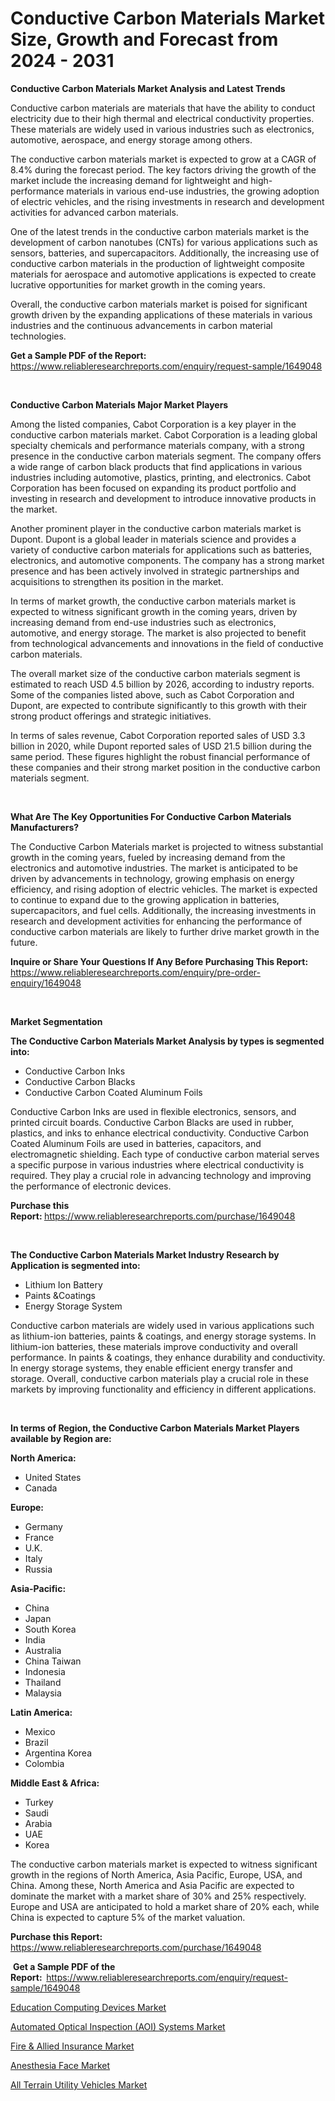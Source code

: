 <p><h1>Conductive Carbon Materials Market Size, Growth and Forecast from 2024 - 2031</h1></p><p><strong>Conductive Carbon Materials Market Analysis and Latest Trends</strong></p>
<p><p>Conductive carbon materials are materials that have the ability to conduct electricity due to their high thermal and electrical conductivity properties. These materials are widely used in various industries such as electronics, automotive, aerospace, and energy storage among others.</p><p>The conductive carbon materials market is expected to grow at a CAGR of 8.4% during the forecast period. The key factors driving the growth of the market include the increasing demand for lightweight and high-performance materials in various end-use industries, the growing adoption of electric vehicles, and the rising investments in research and development activities for advanced carbon materials.</p><p>One of the latest trends in the conductive carbon materials market is the development of carbon nanotubes (CNTs) for various applications such as sensors, batteries, and supercapacitors. Additionally, the increasing use of conductive carbon materials in the production of lightweight composite materials for aerospace and automotive applications is expected to create lucrative opportunities for market growth in the coming years.</p><p>Overall, the conductive carbon materials market is poised for significant growth driven by the expanding applications of these materials in various industries and the continuous advancements in carbon material technologies.</p></p>
<p><strong>Get a Sample PDF of the Report:&nbsp;</strong> <a href="https://www.reliableresearchreports.com/enquiry/request-sample/1649048">https://www.reliableresearchreports.com/enquiry/request-sample/1649048</a></p>
<p>&nbsp;</p>
<p><strong>Conductive Carbon Materials Major Market Players</strong></p>
<p><p>Among the listed companies, Cabot Corporation is a key player in the conductive carbon materials market. Cabot Corporation is a leading global specialty chemicals and performance materials company, with a strong presence in the conductive carbon materials segment. The company offers a wide range of carbon black products that find applications in various industries including automotive, plastics, printing, and electronics. Cabot Corporation has been focused on expanding its product portfolio and investing in research and development to introduce innovative products in the market.</p><p>Another prominent player in the conductive carbon materials market is Dupont. Dupont is a global leader in materials science and provides a variety of conductive carbon materials for applications such as batteries, electronics, and automotive components. The company has a strong market presence and has been actively involved in strategic partnerships and acquisitions to strengthen its position in the market.</p><p>In terms of market growth, the conductive carbon materials market is expected to witness significant growth in the coming years, driven by increasing demand from end-use industries such as electronics, automotive, and energy storage. The market is also projected to benefit from technological advancements and innovations in the field of conductive carbon materials.</p><p>The overall market size of the conductive carbon materials segment is estimated to reach USD 4.5 billion by 2026, according to industry reports. Some of the companies listed above, such as Cabot Corporation and Dupont, are expected to contribute significantly to this growth with their strong product offerings and strategic initiatives.</p><p>In terms of sales revenue, Cabot Corporation reported sales of USD 3.3 billion in 2020, while Dupont reported sales of USD 21.5 billion during the same period. These figures highlight the robust financial performance of these companies and their strong market position in the conductive carbon materials segment.</p></p>
<p>&nbsp;</p>
<p><strong>What Are The Key Opportunities For Conductive Carbon Materials Manufacturers?</strong></p>
<p><p>The Conductive Carbon Materials market is projected to witness substantial growth in the coming years, fueled by increasing demand from the electronics and automotive industries. The market is anticipated to be driven by advancements in technology, growing emphasis on energy efficiency, and rising adoption of electric vehicles. The market is expected to continue to expand due to the growing application in batteries, supercapacitors, and fuel cells. Additionally, the increasing investments in research and development activities for enhancing the performance of conductive carbon materials are likely to further drive market growth in the future.</p></p>
<p><strong>Inquire or Share Your Questions If Any Before Purchasing This Report:</strong> <a href="https://www.reliableresearchreports.com/enquiry/pre-order-enquiry/1649048">https://www.reliableresearchreports.com/enquiry/pre-order-enquiry/1649048</a></p>
<p>&nbsp;</p>
<p><strong>Market Segmentation</strong></p>
<p><strong>The Conductive Carbon Materials Market Analysis by types is segmented into:</strong></p>
<p><ul><li>Conductive Carbon Inks</li><li>Conductive Carbon Blacks</li><li>Conductive Carbon Coated Aluminum Foils</li></ul></p>
<p><p>Conductive Carbon Inks are used in flexible electronics, sensors, and printed circuit boards. Conductive Carbon Blacks are used in rubber, plastics, and inks to enhance electrical conductivity. Conductive Carbon Coated Aluminum Foils are used in batteries, capacitors, and electromagnetic shielding. Each type of conductive carbon material serves a specific purpose in various industries where electrical conductivity is required. They play a crucial role in advancing technology and improving the performance of electronic devices.</p></p>
<p><strong>Purchase this Report:&nbsp;</strong><a href="https://www.reliableresearchreports.com/purchase/1649048">https://www.reliableresearchreports.com/purchase/1649048</a></p>
<p>&nbsp;</p>
<p><strong>The Conductive Carbon Materials Market Industry Research by Application is segmented into:</strong></p>
<p><ul><li>Lithium Ion Battery</li><li>Paints &Coatings</li><li>Energy Storage System</li></ul></p>
<p><p>Conductive carbon materials are widely used in various applications such as lithium-ion batteries, paints & coatings, and energy storage systems. In lithium-ion batteries, these materials improve conductivity and overall performance. In paints & coatings, they enhance durability and conductivity. In energy storage systems, they enable efficient energy transfer and storage. Overall, conductive carbon materials play a crucial role in these markets by improving functionality and efficiency in different applications.</p></p>
<p>&nbsp;</p>
<p><strong>In terms of Region, the Conductive Carbon Materials Market Players available by Region are:</strong></p>
<p>
    <p> <strong> North America: </strong>
        <ul>
            <li>United States</li>
            <li>Canada</li>
        </ul>
        </p> 
    <p> <strong> Europe: </strong>
        <ul>
            <li>Germany</li>
            <li>France</li>
            <li>U.K.</li>
            <li>Italy</li>
            <li>Russia</li>
        </ul>
        </p> 
    <p> <strong> Asia-Pacific: </strong>
        <ul>
            <li>China</li>
            <li>Japan</li>
            <li>South Korea</li>
            <li>India</li>
            <li>Australia</li>
            <li>China Taiwan</li>
            <li>Indonesia</li>
            <li>Thailand</li>
            <li>Malaysia</li>
        </ul>
        </p> 
    <p> <strong> Latin America: </strong>
        <ul>
            <li>Mexico</li>
            <li>Brazil</li>
            <li>Argentina Korea</li>
            <li>Colombia</li>
        </ul>
        </p> 
    <p> <strong> Middle East & Africa: </strong>
        <ul>
            <li>Turkey</li>
            <li>Saudi</li>
            <li>Arabia</li>
            <li>UAE</li>
            <li>Korea</li>
        </ul>
    </p>
    </p>
<p><p>The conductive carbon materials market is expected to witness significant growth in the regions of North America, Asia Pacific, Europe, USA, and China. Among these, North America and Asia Pacific are expected to dominate the market with a market share of 30% and 25% respectively. Europe and USA are anticipated to hold a market share of 20% each, while China is expected to capture 5% of the market valuation.</p></p>
<p><strong>Purchase this Report: </strong><a href="https://www.reliableresearchreports.com/purchase/1649048">https://www.reliableresearchreports.com/purchase/1649048</a></p>
<p>&nbsp;<strong>Get a Sample PDF of the Report:&nbsp;&nbsp;</strong><a href="https://www.reliableresearchreports.com/enquiry/request-sample/1649048">https://www.reliableresearchreports.com/enquiry/request-sample/1649048</a></p>
<p><strong></strong></p>
<p><p><a href="https://medium.com/@lacyquitzon/education-computing-devices-market-analysis-its-cagr-market-segmentation-and-global-industry-c67173f90cad">Education Computing Devices Market</a></p><p><a href="https://medium.com/@damionrunte/automated-optical-inspection-aoi-systems-market-trends-and-market-analysis-forecasted-for-period-ec2ed539e401">Automated Optical Inspection (AOI) Systems Market</a></p><p><a href="https://medium.com/@kennethjensen27/fire-amp-allied-insurance-market-report-reveals-the-latest-trends-and-growth-opportunities-of-ec6158c503b8">Fire & Allied Insurance Market</a></p><p><a href="https://medium.com/@damionrunte/analyzing-anesthesia-face-market-global-industry-perspective-and-forecast-2024-to-2031-09d7e958a051">Anesthesia Face Market</a></p><p><a href="https://medium.com/@caleighhane2777/all-terrain-utility-vehicles-market-competitive-analysis-market-trends-and-forecast-to-2031-2a1a6a0d31a2">All Terrain Utility Vehicles Market</a></p></p>